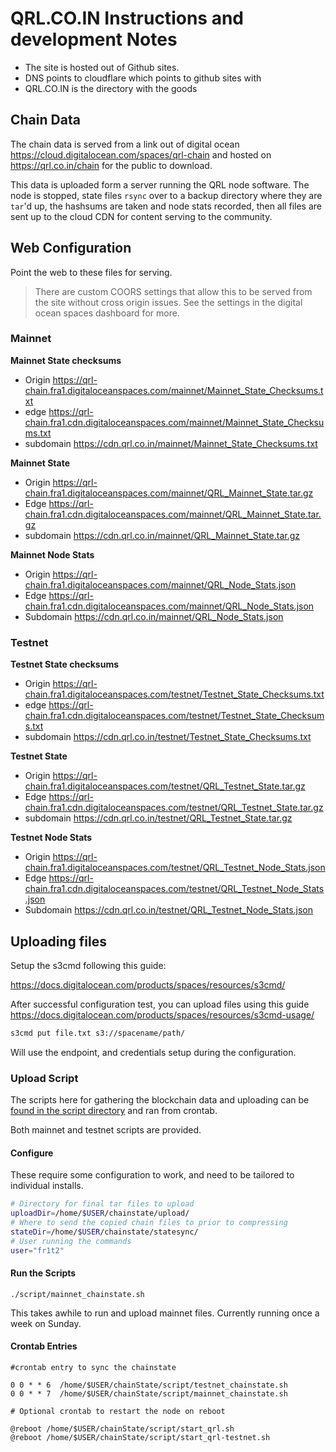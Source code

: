 # QRL.CO.IN Instructions and development Notes


- The site is hosted out of Github sites. 
- DNS points to cloudflare which points to github sites with 
- QRL.CO.IN is the directory with the goods

## Chain Data

The chain data is served from a link out of digital ocean https://cloud.digitalocean.com/spaces/qrl-chain and hosted on https://qrl.co.in/chain for the public to download.


This data is uploaded form a server running the QRL node software. The node is stopped, state files `rsync` over to a backup directory where they are `tar`'d up, the hashsums are taken and node stats recorded, then all files are sent up to the cloud CDN for content serving to the community.



## Web Configuration 

Point the web to these files for serving. 

> There are custom COORS settings that allow this to be served from the site without cross origin issues. See the settings in the digital ocean spaces dashboard for more.

### Mainnet

**Mainnet State checksums**
- Origin https://qrl-chain.fra1.digitaloceanspaces.com/mainnet/Mainnet_State_Checksums.txt
- edge https://qrl-chain.fra1.cdn.digitaloceanspaces.com/mainnet/Mainnet_State_Checksums.txt
- subdomain https://cdn.qrl.co.in/mainnet/Mainnet_State_Checksums.txt

**Mainnet State**
- Origin https://qrl-chain.fra1.digitaloceanspaces.com/mainnet/QRL_Mainnet_State.tar.gz
- Edge https://qrl-chain.fra1.cdn.digitaloceanspaces.com/mainnet/QRL_Mainnet_State.tar.gz
- subdomain https://cdn.qrl.co.in/mainnet/QRL_Mainnet_State.tar.gz

**Mainnet Node Stats**
- Origin https://qrl-chain.fra1.digitaloceanspaces.com/mainnet/QRL_Node_Stats.json
- Edge https://qrl-chain.fra1.cdn.digitaloceanspaces.com/mainnet/QRL_Node_Stats.json
- Subdomain https://cdn.qrl.co.in/mainnet/QRL_Node_Stats.json

### Testnet

**Testnet State checksums**
- Origin https://qrl-chain.fra1.digitaloceanspaces.com/testnet/Testnet_State_Checksums.txt
- edge https://qrl-chain.fra1.cdn.digitaloceanspaces.com/testnet/Testnet_State_Checksums.txt
- subdomain https://cdn.qrl.co.in/testnet/Testnet_State_Checksums.txt

**Testnet State**
- Origin https://qrl-chain.fra1.digitaloceanspaces.com/testnet/QRL_Testnet_State.tar.gz
- Edge https://qrl-chain.fra1.cdn.digitaloceanspaces.com/testnet/QRL_Testnet_State.tar.gz
- subdomain https://cdn.qrl.co.in/testnet/QRL_Testnet_State.tar.gz

**Testnet Node Stats**
- Origin https://qrl-chain.fra1.digitaloceanspaces.com/testnet/QRL_Testnet_Node_Stats.json
- Edge https://qrl-chain.fra1.cdn.digitaloceanspaces.com/testnet/QRL_Testnet_Node_Stats.json
- Subdomain https://cdn.qrl.co.in/testnet/QRL_Testnet_Node_Stats.json



## Uploading files

Setup the s3cmd following this guide:

https://docs.digitalocean.com/products/spaces/resources/s3cmd/

After successful configuration test, you can upload files using this guide https://docs.digitalocean.com/products/spaces/resources/s3cmd-usage/

```bash
s3cmd put file.txt s3://spacename/path/
```

Will use the endpoint, and credentials setup during the configuration.


### Upload Script

The scripts here for gathering the blockchain data and uploading can be [found in the script directory](/scripts) and ran from crontab. 

Both mainnet and testnet scripts are provided. 

#### Configure

These require some configuration to work, and need to be tailored to individual installs. 

```bash 
# Directory for final tar files to upload
uploadDir=/home/$USER/chainstate/upload/ 
# Where to send the copied chain files to prior to compressing
stateDir=/home/$USER/chainstate/statesync/ 
# User running the commands
user="fr1t2"
```


#### Run the Scripts

`./script/mainnet_chainstate.sh`

This takes awhile to run and upload mainnet files. Currently running once a week on Sunday. 


#### Crontab Entries

 ```
 #crontab entry to sync the chainstate

 0 0 * * 6  /home/$USER/chainState/script/testnet_chainstate.sh
 0 0 * * 7  /home/$USER/chainState/script/mainnet_chainstate.sh
```

```
# Optional crontab to restart the node on reboot

@reboot /home/$USER/chainState/script/start_qrl.sh
@reboot /home/$USER/chainState/script/start_qrl-testnet.sh
```

